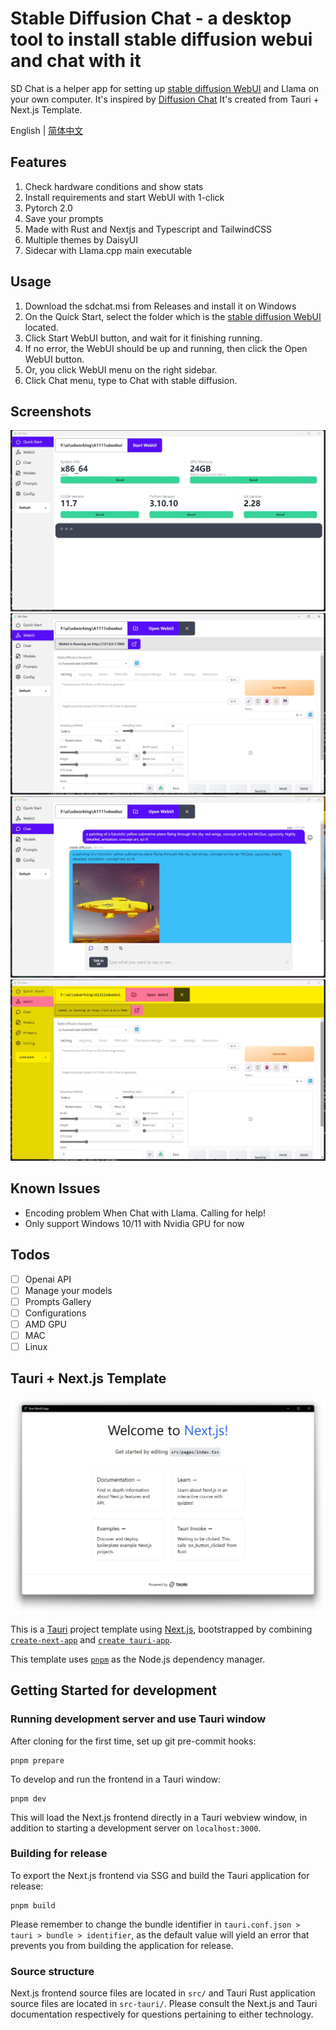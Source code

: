 # Stable Diffusion Chat - a desktop tool to install stable diffusion webui and chat with it

SD Chat is a helper app for setting up [stable diffusion WebUI](https://github.com/AUTOMATIC1111/stable-diffusion-webui) and Llama on your own computer.
It's inspired by [Diffusion Chat](https://github.com/KAJdev/diffusion-chat)
It's created from Tauri + Next.js Template.

English | [简体中文](./README.cn.md)

## Features

1. Check hardware conditions and show stats
2. Install requirements and start WebUI with 1-click
3. Pytorch 2.0
4. Save your prompts
5. Made with Rust and Nextjs and Typescript and TailwindCSS
6. Multiple themes by DaisyUI
7. Sidecar with Llama.cpp main executable

## Usage

1. Download the sdchat.msi from Releases and install it on Windows
2. On the Quick Start, select the folder which is the [stable diffusion WebUI](https://github.com/AUTOMATIC1111/stable-diffusion-webui) located.
3. Click Start WebUI button, and wait for it finishing running.
4. If no error, the WebUI should be up and running, then click the Open WebUI button.
5. Or, you click WebUI menu on the right sidebar.
6. Click Chat menu, type to Chat with stable diffusion.

## Screenshots

![Screenshot](./docs/start.jpg)
![Screenshot](./docs/webui.jpg)
![Screenshot](./docs/chat.jpg)
![Screenshot](./docs/cyberpunk.jpg)

## Known Issues

- Encoding problem When Chat with Llama. Calling for help!
- Only support Windows 10/11 with Nvidia GPU for now

## Todos

- [ ] Openai API
- [ ] Manage your models
- [ ] Prompts Gallery
- [ ] Configurations
- [ ] AMD GPU
- [ ] MAC
- [ ] Linux

## Tauri + Next.js Template

![Tauri window screenshot](public/tauri-nextjs-template_screenshot.png)

This is a [Tauri](https://tauri.app/) project template using [Next.js](https://nextjs.org/),
bootstrapped by combining [`create-next-app`](https://github.com/vercel/next.js/tree/canary/packages/create-next-app)
and [`create tauri-app`](https://tauri.app/v1/guides/getting-started/setup).

This template uses [`pnpm`](https://pnpm.io/) as the Node.js dependency
manager.

## Getting Started for development

### Running development server and use Tauri window

After cloning for the first time, set up git pre-commit hooks:

```shell
pnpm prepare
```

To develop and run the frontend in a Tauri window:

```shell
pnpm dev
```

This will load the Next.js frontend directly in a Tauri webview window, in addition to
starting a development server on `localhost:3000`.

### Building for release

To export the Next.js frontend via SSG and build the Tauri application for release:

```shell
pnpm build
```

Please remember to change the bundle identifier in
`tauri.conf.json > tauri > bundle > identifier`, as the default value will yield an
error that prevents you from building the application for release.

### Source structure

Next.js frontend source files are located in `src/` and Tauri Rust application source
files are located in `src-tauri/`. Please consult the Next.js and Tauri documentation
respectively for questions pertaining to either technology.
